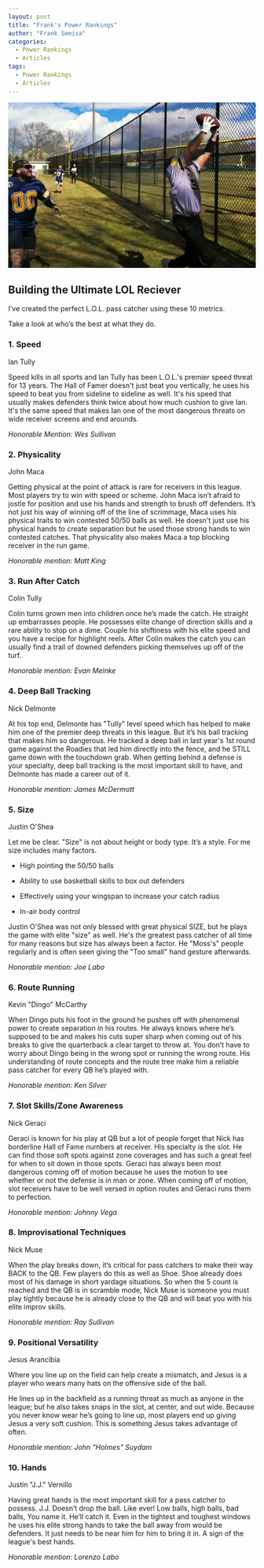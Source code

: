 ```yaml
---
layout: post
title: "Frank's Power Rankings"
author: "Frank Semisa"
categories:
  - Power Rankings
  - Articles
tags:
  - Power Rankings
  - Articles
---
```


<img src="/delmonte_catch.png">

## Building the Ultimate LOL Reciever

I’ve created the perfect L.O.L. pass catcher using these 10 metrics.

Take a look at who’s the best at what they do.

### 1. Speed

Ian Tully

Speed kills in all sports and Ian Tully has been L.O.L.'s premier speed threat for 13 years. The Hall of Famer doesn't just beat you vertically, he uses his speed to beat you from sideline to sideline as well. It's his speed that usually makes defenders think twice about how much cushion to give Ian. It's the same speed that makes Ian one of the most dangerous threats on wide receiver screens and end arounds.

*Honorable Mention: Wes Sullivan*

###  2. Physicality

John Maca

Getting physical at the point of attack is rare for receivers in this league. Most players try to win with speed or scheme. John Maca isn’t afraid to jostle for position and use his hands and strength to brush off defenders. It’s not just his way of winning off of the line of scrimmage, Maca uses his physical traits to win contested 50/50 balls as well. He doesn't just use his physical hands to create separation but he used those strong hands to win contested catches. That physicality also makes Maca a top blocking receiver in the run game.

*Honorable mention: Matt King*

### 3. Run After Catch

Colin Tully

Colin turns grown men into children once he’s made the catch. He straight up embarrasses people. He possesses elite change of direction skills and a rare ability to stop on a dime.  Couple his shiftiness with his elite speed and you have a recipe for highlight reels. After Colin makes the catch you can usually find a trail of downed defenders picking themselves up off of the turf.

*Honorable mention: Evan Meinke*

### 4. Deep Ball Tracking

Nick Delmonte

At his top end, Delmonte has "Tully" level speed which has helped to make him one of the premier deep threats in this league. But it’s his ball tracking that makes him so dangerous. He tracked a deep ball in last year's 1st round game against the Roadies that led him directly into the fence, and he STILL game down with the touchdown grab. When getting behind a defense is your specialty, deep ball tracking is the most important skill to have, and Delmonte has made a career out of it.

*Honorable mention: James McDermott*

### 5. Size

Justin O'Shea

Let me be clear. "Size" is not about height or body type. It’s a style. For me size includes many factors. 

- High pointing the 50/50 balls

- Ability to use basketball skills to box out defenders

- Effectively using your wingspan to increase your catch radius

- In-air body control

Justin O'Shea was not only blessed with great physical SIZE, but he plays the game with elite "size" as well. He's the greatest pass catcher of all time for many reasons but size has always been a factor. He "Moss's" people regularly and is often seen giving the "Too small" hand gesture afterwards.

*Honorable mention: Joe Labo*

### 6. Route Running

Kevin "Dingo" McCarthy

When Dingo puts his foot in the ground he pushes off with phenomenal power to create separation in his routes. He always knows where he’s supposed to be and makes his cuts super sharp when coming out of his breaks to give the quarterback a clear target to throw at. You don’t have to worry about Dingo being in the wrong spot or running the wrong route. His understanding of route concepts and the route tree make him a reliable pass catcher for every QB he’s played with. 

*Honorable mention: Ken Silver*

### 7. Slot Skills/Zone Awareness

Nick Geraci

Geraci is known for his play at QB but a lot of people forget that Nick has borderline Hall of Fame numbers at receiver. His specialty is the slot. He can find those soft spots against zone coverages and has such a great feel for when to sit down in those spots. Geraci has always been most dangerous coming off of motion because he uses the motion to see whether or not the defense is in man or zone. When coming off of motion, slot receivers have to be well versed in option routes and Geraci runs them to perfection. 

*Honorable mention: Johnny Vega*

### 8. Improvisational Techniques

Nick Muse

When the play breaks down, it’s critical for pass catchers to make their way BACK to the QB. Few players do this as well as Shoe. Shoe already does most of his damage in short yardage situations. So when the 5 count is reached and the QB is in scramble mode, Nick Muse is someone you must play tightly because he is already close to the QB and will beat you with his elite improv skills. 

*Honorable mention: Ray Sullivan*

### 9. Positional Versatility 

Jesus Arancibia

Where you line up on the field can help create a mismatch, and Jesus is a player who wears many hats on the offensive side of the ball.

He lines up in the backfield as a running threat as much as anyone in the league; but he also takes snaps in the slot, at center, and out wide. Because you never know wear he’s going to line up, most players end up giving Jesus a very soft cushion. This is something Jesus takes advantage of often.

*Honorable mention: John "Holmes" Suydam*

### 10. Hands

Justin "J.J." Vernillo 

Having great hands is the most important skill for a pass catcher to possess. J.J. Doesn’t drop the ball. Like ever! Low balls, high balls, bad balls, You name it. He’ll catch it. Even in the tightest and toughest windows he uses his elite strong hands to take the ball away from would be defenders. It just needs to be near him for him to bring it in. A sign of the league's best hands.

*Honorable mention: Lorenzo Labo*